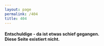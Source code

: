 ```yaml
---
layout: page
permalink: /404
title: 404
---
```


#### Entschuldige - da ist etwas schief gegangen. <br>Diese Seite existiert nicht.
